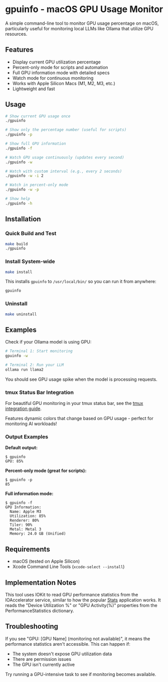 # gpuinfo - macOS GPU Usage Monitor

A simple command-line tool to monitor GPU usage percentage on macOS, particularly useful for monitoring local LLMs like Ollama that utilize GPU resources.

## Features

- Display current GPU utilization percentage
- Percent-only mode for scripts and automation
- Full GPU information mode with detailed specs
- Watch mode for continuous monitoring
- Works with Apple Silicon Macs (M1, M2, M3, etc.)
- Lightweight and fast

## Usage

```bash
# Show current GPU usage once
./gpuinfo

# Show only the percentage number (useful for scripts)
./gpuinfo -p

# Show full GPU information
./gpuinfo -f

# Watch GPU usage continuously (updates every second)
./gpuinfo -w

# Watch with custom interval (e.g., every 2 seconds)
./gpuinfo -w -i 2

# Watch in percent-only mode
./gpuinfo -w -p

# Show help
./gpuinfo -h
```

## Installation

### Quick Build and Test
```bash
make build
./gpuinfo
```

### Install System-wide
```bash
make install
```

This installs `gpuinfo` to `/usr/local/bin/` so you can run it from anywhere:

```bash
gpuinfo
```

### Uninstall
```bash
make uninstall
```

## Examples

Check if your Ollama model is using GPU:
```bash
# Terminal 1: Start monitoring
gpuinfo -w

# Terminal 2: Run your LLM
ollama run llama2
```

You should see GPU usage spike when the model is processing requests.

### tmux Status Bar Integration

For beautiful GPU monitoring in your tmux status bar, see the [tmux integration guide](tmux/README.md).

Features dynamic colors that change based on GPU usage - perfect for monitoring AI workloads!

### Output Examples

**Default output:**
```
$ gpuinfo
GPU: 85%
```

**Percent-only mode (great for scripts):**
```
$ gpuinfo -p
85
```

**Full information mode:**
```
$ gpuinfo -f
GPU Information:
  Name: Apple M3
  Utilization: 85%
  Renderer: 80%
  Tiler: 90%
  Metal: Metal 3
  Memory: 24.0 GB (Unified)
```

## Requirements

- macOS (tested on Apple Silicon)
- Xcode Command Line Tools (`xcode-select --install`)

## Implementation Notes

This tool uses IOKit to read GPU performance statistics from the IOAccelerator service, similar to how the popular [Stats](https://github.com/exelban/stats) application works. It reads the "Device Utilization %" or "GPU Activity(%)" properties from the PerformanceStatistics dictionary.

## Troubleshooting

If you see "GPU: [GPU Name] (monitoring not available)", it means the performance statistics aren't accessible. This can happen if:
- The system doesn't expose GPU utilization data
- There are permission issues
- The GPU isn't currently active

Try running a GPU-intensive task to see if monitoring becomes available.